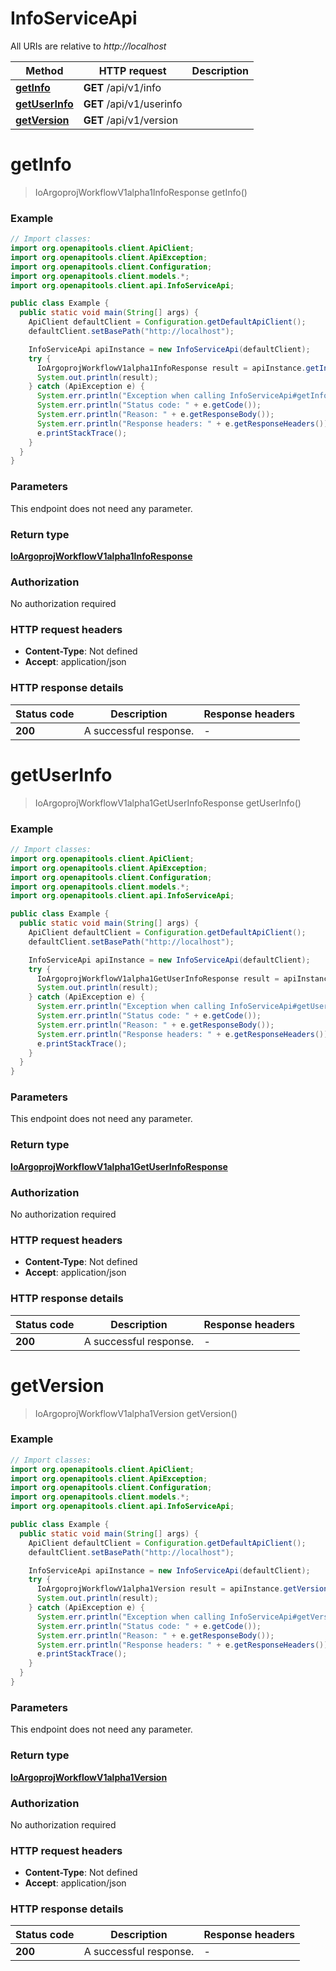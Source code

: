 # InfoServiceApi

All URIs are relative to *http://localhost*

Method | HTTP request | Description
------------- | ------------- | -------------
[**getInfo**](InfoServiceApi.md#getInfo) | **GET** /api/v1/info | 
[**getUserInfo**](InfoServiceApi.md#getUserInfo) | **GET** /api/v1/userinfo | 
[**getVersion**](InfoServiceApi.md#getVersion) | **GET** /api/v1/version | 


<a name="getInfo"></a>
# **getInfo**
> IoArgoprojWorkflowV1alpha1InfoResponse getInfo()



### Example
```java
// Import classes:
import org.openapitools.client.ApiClient;
import org.openapitools.client.ApiException;
import org.openapitools.client.Configuration;
import org.openapitools.client.models.*;
import org.openapitools.client.api.InfoServiceApi;

public class Example {
  public static void main(String[] args) {
    ApiClient defaultClient = Configuration.getDefaultApiClient();
    defaultClient.setBasePath("http://localhost");

    InfoServiceApi apiInstance = new InfoServiceApi(defaultClient);
    try {
      IoArgoprojWorkflowV1alpha1InfoResponse result = apiInstance.getInfo();
      System.out.println(result);
    } catch (ApiException e) {
      System.err.println("Exception when calling InfoServiceApi#getInfo");
      System.err.println("Status code: " + e.getCode());
      System.err.println("Reason: " + e.getResponseBody());
      System.err.println("Response headers: " + e.getResponseHeaders());
      e.printStackTrace();
    }
  }
}
```

### Parameters
This endpoint does not need any parameter.

### Return type

[**IoArgoprojWorkflowV1alpha1InfoResponse**](IoArgoprojWorkflowV1alpha1InfoResponse.md)

### Authorization

No authorization required

### HTTP request headers

 - **Content-Type**: Not defined
 - **Accept**: application/json

### HTTP response details
| Status code | Description | Response headers |
|-------------|-------------|------------------|
**200** | A successful response. |  -  |

<a name="getUserInfo"></a>
# **getUserInfo**
> IoArgoprojWorkflowV1alpha1GetUserInfoResponse getUserInfo()



### Example
```java
// Import classes:
import org.openapitools.client.ApiClient;
import org.openapitools.client.ApiException;
import org.openapitools.client.Configuration;
import org.openapitools.client.models.*;
import org.openapitools.client.api.InfoServiceApi;

public class Example {
  public static void main(String[] args) {
    ApiClient defaultClient = Configuration.getDefaultApiClient();
    defaultClient.setBasePath("http://localhost");

    InfoServiceApi apiInstance = new InfoServiceApi(defaultClient);
    try {
      IoArgoprojWorkflowV1alpha1GetUserInfoResponse result = apiInstance.getUserInfo();
      System.out.println(result);
    } catch (ApiException e) {
      System.err.println("Exception when calling InfoServiceApi#getUserInfo");
      System.err.println("Status code: " + e.getCode());
      System.err.println("Reason: " + e.getResponseBody());
      System.err.println("Response headers: " + e.getResponseHeaders());
      e.printStackTrace();
    }
  }
}
```

### Parameters
This endpoint does not need any parameter.

### Return type

[**IoArgoprojWorkflowV1alpha1GetUserInfoResponse**](IoArgoprojWorkflowV1alpha1GetUserInfoResponse.md)

### Authorization

No authorization required

### HTTP request headers

 - **Content-Type**: Not defined
 - **Accept**: application/json

### HTTP response details
| Status code | Description | Response headers |
|-------------|-------------|------------------|
**200** | A successful response. |  -  |

<a name="getVersion"></a>
# **getVersion**
> IoArgoprojWorkflowV1alpha1Version getVersion()



### Example
```java
// Import classes:
import org.openapitools.client.ApiClient;
import org.openapitools.client.ApiException;
import org.openapitools.client.Configuration;
import org.openapitools.client.models.*;
import org.openapitools.client.api.InfoServiceApi;

public class Example {
  public static void main(String[] args) {
    ApiClient defaultClient = Configuration.getDefaultApiClient();
    defaultClient.setBasePath("http://localhost");

    InfoServiceApi apiInstance = new InfoServiceApi(defaultClient);
    try {
      IoArgoprojWorkflowV1alpha1Version result = apiInstance.getVersion();
      System.out.println(result);
    } catch (ApiException e) {
      System.err.println("Exception when calling InfoServiceApi#getVersion");
      System.err.println("Status code: " + e.getCode());
      System.err.println("Reason: " + e.getResponseBody());
      System.err.println("Response headers: " + e.getResponseHeaders());
      e.printStackTrace();
    }
  }
}
```

### Parameters
This endpoint does not need any parameter.

### Return type

[**IoArgoprojWorkflowV1alpha1Version**](IoArgoprojWorkflowV1alpha1Version.md)

### Authorization

No authorization required

### HTTP request headers

 - **Content-Type**: Not defined
 - **Accept**: application/json

### HTTP response details
| Status code | Description | Response headers |
|-------------|-------------|------------------|
**200** | A successful response. |  -  |

